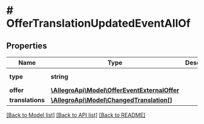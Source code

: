 # # OfferTranslationUpdatedEventAllOf

## Properties

Name | Type | Description | Notes
------------ | ------------- | ------------- | -------------
**type** | **string** |  | [optional] [default to 'OFFER_TRANSLATION_UPDATED']
**offer** | [**\AllegroApi\Model\OfferEventExternalOffer**](OfferEventExternalOffer.md) |  |
**translations** | [**\AllegroApi\Model\ChangedTranslation[]**](ChangedTranslation.md) |  | [optional]

[[Back to Model list]](../../README.md#models) [[Back to API list]](../../README.md#endpoints) [[Back to README]](../../README.md)
